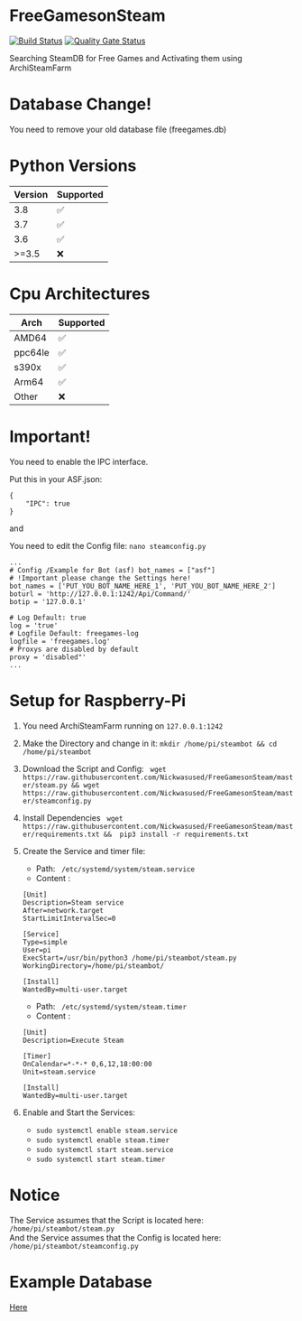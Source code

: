 # FreeGamesonSteam <br>
[![Build Status](https://travis-ci.org/Nickwasused/FreeGamesonSteam.svg?branch=master)](https://travis-ci.org/Nickwasused/FreeGamesonSteam) 
[![Quality Gate Status](https://sonarcloud.io/api/project_badges/measure?project=Nickwasused_FreeGamesonSteam&metric=alert_status)](https://sonarcloud.io/dashboard?id=Nickwasused_FreeGamesonSteam) 

Searching SteamDB for Free Games and Activating them using  ArchiSteamFarm 

# Database Change!
You need to remove your old database file (freegames.db)

# Python Versions

| Version | Supported          |
| ------- | ------------------ |
|   3.8   | :white_check_mark: |
|   3.7   | :white_check_mark: |
|   3.6   | :white_check_mark: |
| >=3.5   | :x:                |

# Cpu Architectures

|   Arch  | Supported          |
| ------- | ------------------ |
|  AMD64  | :white_check_mark: |
| ppc64le | :white_check_mark: |
|  s390x  | :white_check_mark: |
|  Arm64  | :white_check_mark: |
|  Other  | :x:                |

# Important!
You need to enable the IPC interface.

Put this in your ASF.json:
```
{
	"IPC": true
}
```

and

You need to edit the Config file: ``` nano steamconfig.py ```
```
...
# Config /Example for Bot (asf) bot_names = ["asf"]
# !Important please change the Settings here!
bot_names = ['PUT_YOU_BOT_NAME_HERE_1', 'PUT_YOU_BOT_NAME_HERE_2']
boturl = 'http://127.0.0.1:1242/Api/Command/'
botip = '127.0.0.1'

# Log Default: true
log = 'true'
# Logfile Default: freegames-log
logfile = 'freegames.log'
# Proxys are disabled by default
proxy = 'disabled"'
...
```

# Setup for Raspberry-Pi

1. You need ArchiSteamFarm running on ``` 127.0.0.1:1242 ```
2. Make the Directory and change in it: ``` mkdir /home/pi/steambot && cd /home/pi/steambot ```
3. Download the Script and Config: ``` wget https://raw.githubusercontent.com/Nickwasused/FreeGamesonSteam/master/steam.py && wget https://raw.githubusercontent.com/Nickwasused/FreeGamesonSteam/master/steamconfig.py```
4. Install Dependencies ```  wget https://raw.githubusercontent.com/Nickwasused/FreeGamesonSteam/master/requirements.txt &&  pip3 install -r requirements.txt ```
5. Create the Service and timer file:
	- Path: ``` /etc/systemd/system/steam.service```
	- Content : 
	```
	[Unit]
	Description=Steam service
	After=network.target
	StartLimitIntervalSec=0

	[Service]
	Type=simple
	User=pi
	ExecStart=/usr/bin/python3 /home/pi/steambot/steam.py
	WorkingDirectory=/home/pi/steambot/

	[Install]
	WantedBy=multi-user.target
	```
				
	- Path: ``` /etc/systemd/system/steam.timer```
	- Content : 
	```
	[Unit]
	Description=Execute Steam

	[Timer]
	OnCalendar=*-*-* 0,6,12,18:00:00
	Unit=steam.service

	[Install]
	WantedBy=multi-user.target
	```
	
6. Enable and Start the Services:
	- ``` sudo systemctl enable steam.service ```
	- ``` sudo systemctl enable steam.timer ```
	- ``` sudo systemctl start steam.service ```
	- ``` sudo systemctl start steam.timer ```

# Notice

The Service assumes that the Script is located here: ``` /home/pi/steambot/steam.py ``` <br>
And the Service assumes that the Config is located here: ``` /home/pi/steambot/steamconfig.py ```

# Example Database

[Here](examples/example.md)
